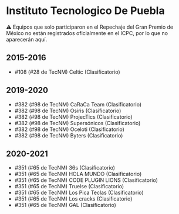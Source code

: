 # Instituto Tecnologico De Puebla

:warning: Equipos que solo participaron en el Repechaje del Gran Premio de México no están registrados oficialmente en el ICPC, por lo que no aparecerán aquí.

## 2015-2016

- #108 (#28 de TecNM) Celtic (Clasificatorio)

## 2019-2020

- #382 (#98 de TecNM) CaRaCa Team (Clasificatorio)
- #382 (#98 de TecNM) Osiris (Clasificatorio)
- #382 (#98 de TecNM) ProjecTics (Clasificatorio)
- #382 (#98 de TecNM) Supersónicos (Clasificatorio)
- #382 (#98 de TecNM) Oceloti (Clasificatorio)
- #382 (#98 de TecNM) Byters (Clasificatorio)

## 2020-2021

- #351 (#65 de TecNM) 36s (Clasificatorio)
- #351 (#65 de TecNM) HOLA MUNDO (Clasificatorio)
- #351 (#65 de TecNM) CODE PLUGIN LIONS (Clasificatorio)
- #351 (#65 de TecNM) Truelse (Clasificatorio)
- #351 (#65 de TecNM) Los Pica Teclas (Clasificatorio)
- #351 (#65 de TecNM) Los cracks (Clasificatorio)
- #351 (#65 de TecNM) GAL (Clasificatorio)



